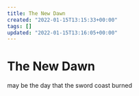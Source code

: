 ```yaml
---
title: The New Dawn
created: "2022-01-15T13:15:33+00:00"
tags: []
updated: "2022-01-15T13:16:05+00:00"
---
```


# The New Dawn

may be the day that the sword coast burned

